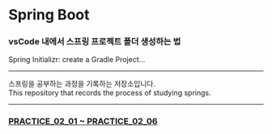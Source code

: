 # Spring Boot
### vsCode 내에서 스프링 프로젝트 폴더 생성하는 법
Spring Initializr: create a Gradle Project...

------------------------------

스프링을 공부하는 과정을 기록하는 저장소입니다. <br/>
This repository that records the process of studying springs.

------------------------------

### <a href="https://velog.io/@1_dohyeon/series/%EC%8A%A4%ED%94%84%EB%A7%81">PRACTICE_02_01 ~ PRACTICE_02_06 </a>